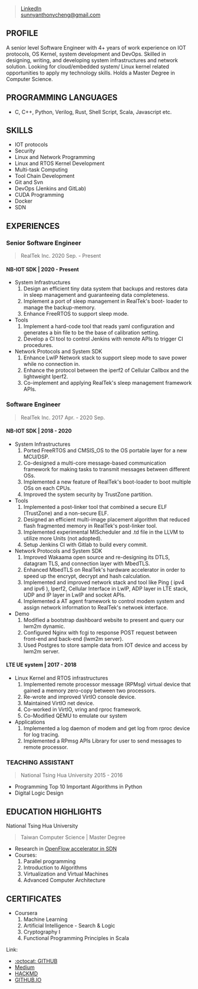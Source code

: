 > [LinkedIn](https://www.linkedin.com/in/yu-chung-cheng-b4457a128)    
> sunnyanthonycheng@gmail.com

## PROFILE
A senior level Software Engineer with 4+ years of work experience on IOT protocols, OS Kernel, system development and DevOps. Skilled in designing, writing, and developing system infrastructures and network solution. Looking for cloud/embedded system/ Linux kernel related opportunities to apply my technology skills. Holds a Master Degree in Computer Science.

## PROGRAMMING LANGUAGES
* C, C++, Python, Verilog, Rust, Shell Script, Scala, Javascript etc.

## SKILLS
- IOT protocols
- Security
- Linux and Network Programming
- Linux and RTOS Kernel Development
- Multi-task Computing
- Tool Chain Development
- Git and Svn
- DevOps (Jenkins and GitLab)
- CUDA Programming
- Docker
- SDN

## EXPERIENCES
### Senior Software Engineer
> RealTek Inc. 2020 Sep. - Present
#### NB-IOT SDK | 2020 - Present
* System Infrastructures
    1. Design an efficient tiny data system that backups and restores data in sleep management and guaranteeing data completeness.
    2. Implement a port of sleep management in RealTek's boot- loader to manage the backup-memory.
    3. Enhance FreeRTOS to support sleep mode.
* Tools
    1. Implement a hard-code tool that reads yaml configuration and generates a bin file to be the base of calibration setting.
    2. Develop a CI tool to control Jenkins with remote APIs to trigger CI procedures.
* Network Protocols and System SDK
    1. Enhance LwIP Network stack to support sleep mode to save power while no connection in.
    2. Enhance the protocol between the iperf2 of Cellular Callbox and the lightweight Iperf2.    
    3. Co-implement and applying RealTek's sleep management framework APIs.
### Software Engineer
> RealTek Inc. 2017 Apr. - 2020 Sep.    
> 
#### NB-IOT SDK | 2018 - 2020
* System Infrastructures
    1. Ported FreeRTOS and CMSIS_OS to the OS portable layer for a new MCU/DSP.
    2. Co-designed a multi-core message-based communication framework for making tasks to transmit messages between different OSs.
    3. Implemented a new feature of RealTek's boot-loader to boot multiple OSs on each CPUs.
    4. Improved the system security by TrustZone partition.
* Tools
    1. Implemented a post-linker tool that combined a secure ELF (TrustZone) and a non-secure ELF.
    2. Designed an efficient multi-image placement algorithm that reduced flash fragmented memory in RealTek's post-linker tool.
    3. Implemented experimental MIScheduler and .td file in the LLVM to utilize more Units (not adopted).
    4. Setup Jenkins CI with Gitlab to build every commit. 
* Network Protocols and System SDK
    1. Improved Wakaama open source and re-designing its DTLS, datagram TLS, and connection layer with MbedTLS.
    2. Enhanced MbedTLS on RealTek's hardware accelerator in order to speed up the encrypt, decrypt and hash calculation.
    3. Implemented and improved network stack and tool like Ping ( ipv4 and ipv6 ), Iperf2, Cellular Interface in LwIP, ADP layer in LTE stack, UDP and IP layer in LwIP and socket APIs.
    4. Implemented a AT agent framework to control modem system and assign network information to RealTek's netwoek interface.
* Demo
    1. Modified a bootstrap dashboard website to present and query our lwm2m dynamic.
    2. Configured Nginx with fcgi to response POST request between front-end and back-end (lwm2m server).
    3. Used Postgres to store sample data from IOT device and access by lwm2m server.
#### LTE UE system | 2017 - 2018
* Linux Kernel and RTOS infrastructures
    1. Implemented remote processor message (RPMsg) virtual device that gained a memory zero-copy between two processors.
    2. Re-wrote and improved VirtIO console device.
    3. Maintained VirtIO net device.
    4. Co-worked in VirtIO, vring and rproc framework.
    5. Co-Modified QEMU to emulate our system
* Applications
    1. Implemented a log daemon of modem and get log from rproc device for log tracing.
    2. Implemented a RPmsg APIs Library for user to send messages to remote processor.

### TEACHING ASSISTANT
> National Tsing Hua University 2015 - 2016
* Programming Top 10 Important Algorithms in Python
* Digital Logic Design

## EDUCATION HIGHLIGHTS
National Tsing Hua University
> Taiwan
> Computer Science | Master Degree
* Research in [OpenFlow accelerator in SDN](https://tinyurl.com/y6rmemfe) 
* Courses:
    1. Parallel programming 
    2. Introduction to Algorithms
    3. Virtualization and Virtual Machines
    4. Advanced Computer Architecture

## CERTIFICATES
* Coursera
	1. Machine Learning
	2. Artificial Intelligence - Search & Logic 
	3. Cryptography I
	4. Functional Programming Principles in Scala


Link:    
- [:octocat: GITHUB](https://github.com/sunnyanthony)    
- [Medium](https://medium.com/@sunnyanthonycheng)    
- [HACKMD](https://hackmd.io/@BUfe3wJ9SPWtAsmrRE7P8A)
- [GITHUB.IO](https://sunnyanthony.github.io)
